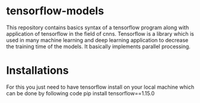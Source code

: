 # tensorflow-models
This repository contains basics syntax of a tensorflow program along with application of tensorflow in the field of cnns.
Tensorflow is a library which is used in many machine learning and deep learning application to decrease the training 
time of the models. It basically implements parallel processing.

# Installations
For this you just need to have tensorflow install on your local machine which can be done by following code
pip install tensorflow==1.15.0

